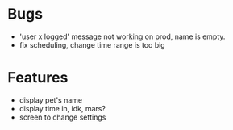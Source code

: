 # Bugs
- 'user x logged' message not working on prod, name is empty.
- fix scheduling, change time range is too big

# Features
- display pet's name
- display time in, idk, mars?
- screen to change settings
